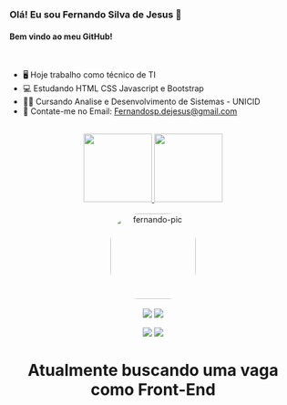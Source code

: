 ### Olá! Eu sou Fernando Silva de Jesus 👋
#### Bem vindo ao meu GitHub!
<br>

- 🖥 Hoje trabalho como técnico de TI
- 💻 Estudando HTML CSS Javascript e Bootstrap
- 👨‍🎓 Cursando Analise e Desenvolvimento de Sistemas - UNICID
- 💬 Contate-me no Email: Fernandosp.dejesus@gmail.com

<br>

<div align="center">
  <a href="https://github.com/FernandoSilvDeJesus">
  <img height="120em" widhth="50%" src="https://github-readme-stats.vercel.app/api?username=FernandoSilvDeJesus&show_icons=true&theme=dracula&include_all_commits=true&count_private=true"/>
  <img height="120em" widhth="50%" src="https://github-readme-stats.vercel.app/api/top-langs/?username=FernandoSilvDeJesus&layout=compact&langs_count=7&theme=dracula"/>
</div>
  
  

<div style="display: inline_block" align="center">
  <br>
    <img align="center" alt="fernando-pic" height="150" style="border-radius:50px;" src="https://i.ibb.co/Wg28LsF/profile-pic.png?width=676&height=676">
 <div> 
   <br>
  <a href="https://www.youtube.com/channel/UCnzoUBMc8GC5svpg_Xj9NCQ" target="_blank"><img src="https://img.shields.io/badge/YouTube-FF0000?style=for-the-badge&logo=youtube&logoColor=white" target="_blank"></a>
  <a href="https://www.instagram.com/fernando_silvajesus/" target="_blank"><img src="https://img.shields.io/badge/-Instagram-%23E4405F?style=for-the-badge&logo=instagram&logoColor=white" target="_blank"></a>
 
   
  <a href = "mailto:fernandosp.dejesus@gmail.com"><img src="https://img.shields.io/badge/-Gmail-%23333?style=for-the-badge&logo=gmail&logoColor=white" target="_blank"></a>
  <a href="https://www.linkedin.com/in/fesilvajesus/" target="_blank"><img src="https://img.shields.io/badge/-LinkedIn-%230077B5?style=for-the-badge&logo=linkedin&logoColor=white" target="_blank"></a> 
 
 
</div>
  <h1> Atualmente buscando uma vaga como Front-End </h1>
</div>
  

